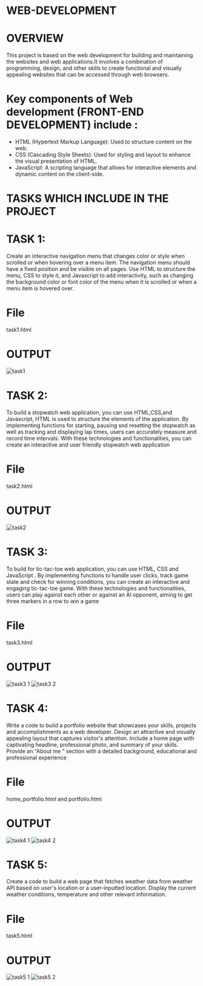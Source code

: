# WEB-DEVELOPMENT
# OVERVIEW
 This project is based on the web development for building and maintaining the websites and web applications.It involves a combination of programming, design, and other skills to create functional and visually appealing websites that can be accessed through web browsers.
# Key components of Web development (FRONT-END DEVELOPMENT) include :
* HTML (Hypertext Markup Language): Used to structure content on the web.
* CSS (Cascading Style Sheets): Used for styling and layout to enhance the visual presentation of HTML.
* JavaScript: A scripting language that allows for interactive elements and dynamic content on the client-side.
# TASKS WHICH INCLUDE IN THE PROJECT 
# TASK 1:
Create an interactive navigation menu that changes color or style when scrolled or when hovering over a menu item. The navigation menu should have a fixed position and be visible on all pages. Use HTML to structure the menu, CSS to style it, and Javascript to add interactivity, such as changing the background color or font color of the menu when it is scrolled or when a menu item is hovered over.
# File 
task1.html
# OUTPUT
![task1](https://github.com/SSakthiAbinaya/WEB-DEVELOPMENT/assets/157870756/9979b2d6-ec88-4a1b-9115-c30035b0fb5a)

# TASK 2:
To build a stopwatch web application, you can use HTML,CSS,and Javascript, HTML is used to structure the elements of the application. By implementing functions for starting, pausing snd resetting the stopwatch as well as tracking and displaying lap times, users can accurately measure and record time intervals. With these technologies and functionalities, you can create an interactive and user friendly stopwatch web application
# File
task2.html
# OUTPUT
![task2](https://github.com/SSakthiAbinaya/WEB-DEVELOPMENT/assets/157870756/4b23638a-6fe4-4460-bbbf-b7a8c09a68e5)

# TASK 3:
To build for tic-tac-toe web application, you can use HTML, CSS and JavaScript . By implementing functions to handle user clicks, track game state and check for winning conditions, you can create an interactive and engaging tic-tac-toe game. With these technologies and functionalities, users can play against each other or against an AI opponent, aiming to get three markers in a row to win a game
# File
task3.html
# OUTPUT
![task3 1](https://github.com/SSakthiAbinaya/WEB-DEVELOPMENT/assets/157870756/e6866515-e597-45af-8ca5-15da4c43c055)
![task3 2](https://github.com/SSakthiAbinaya/WEB-DEVELOPMENT/assets/157870756/5b809232-27df-4761-9d71-bcc5361027b4)

# TASK 4:
Write a code to build a portfolio website that showcases your skills, projects and accomplishments as a web developer. Design an attractive and visually appealing layout that captures visitor's attention. Include a home page with captivating headline, professional photo, and summary of your skills. Provide an "About me " section with a detailed background, educational and professional experience
# File
home_portfolio.html and
portfolio.html
# OUTPUT
![task4 1](https://github.com/SSakthiAbinaya/WEB-DEVELOPMENT/assets/157870756/24033010-ac04-4294-8b07-556e6754b3e4)
![task4 2](https://github.com/SSakthiAbinaya/WEB-DEVELOPMENT/assets/157870756/6f11a872-9684-4465-97bb-c392f75aa1b0)

# TASK 5:
Create a code to build a web page that fetches weather data from weather API based on user's location or a user-inputted location. Display the current weather conditions, temperature and other relevant information.
# File
task5.html
# OUTPUT
![task5 1](https://github.com/SSakthiAbinaya/WEB-DEVELOPMENT/assets/157870756/eaad4166-1e75-4035-85af-c0b8be87693a)
![task5 2](https://github.com/SSakthiAbinaya/WEB-DEVELOPMENT/assets/157870756/d5af260e-1d4e-4793-adda-a1814767aced)




